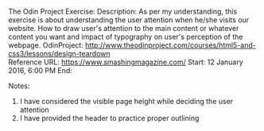 The Odin Project Exercise:
Description: As per my understanding, this exercise is about understanding the user attention when he/she visits our website.
             How to draw user's attention to the main content or whatever content you want and impact of typography on user's
             perception of the webpage.
OdinProject:   http://www.theodinproject.com/courses/html5-and-css3/lessons/design-teardown             
Reference URL: https://www.smashingmagazine.com/
Start: 12 January 2016, 6:00 PM
End:

Notes:
1. I have considered the visible page height while deciding the user attention
2. I have provided the header to practice proper outlining
